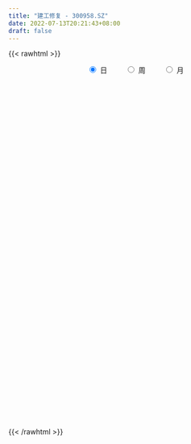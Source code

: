 ```yaml
---
title: "建工修复 - 300958.SZ"
date: 2022-07-13T20:21:43+08:00
draft: false
---
```

{{< rawhtml >}}
    <div style="text-align: center">
        <label style="padding: 1rem;"><input style="margin-right: .5rem" type="radio" name="period" value="D" checked onclick="period_change(this)">日</label>
        <label style="padding: 1rem;"><input style="margin-right: .5rem" type="radio" name="period" value="W" onclick="period_change(this)">周</label>
        <label style="padding: 1rem;"><input style="margin-right: .5rem" type="radio" name="period" value="M" onclick="period_change(this)">月</label>
    </div>
    <div id="chart" style="height: 700px;"></div> 
    <script type="text/javascript">
        const D_v = [242961.07,197621.19,150655.56,181477.06,161260.49,102041.27,167986.81,141814.14,87627.16,70461.2,63992.89,51922.68,75921.53,43787.64,42498.39,49848.38,48749.65,47589.55,42976.34,34668.26,37071.88,49449.54,47804.03,41489.64,34352.78,37726.26,32839.34,37075.46,30232.4,24808.63,49019.74,32612.43,34452.07,98642.0,67375.2,46998.26,34119.11,37202.76,34043.84,33883.96,36456.7,23278.33,25376.03,47828.96,35121.39,24332.11,23137.07,16337.81,22325.11,17218.01,17177.02,30213.39,23796.1,14892.6,13446.56,14150.43,41234.05,27768.08,18509.21,17742.14,9593.14,17025.79,12245.88,10476.96,15665.38,10418.28,13769.62,11804.03,15032.01,130667.62,108492.79,108254.78,93852.77,61059.11,44017.21,36677.88,43141.77,30356.59,81130.0,51098.13,80283.77,67040.98,45216.96,38270.08,40749.47,32647.98,44532.08,25038.04,24318.39,22099.41,25843.5,73536.68,66845.12,37816.71,24220.55,39274.62,40697.37,49828.37,58715.35,59754.48,23999.65,38708.47,27230.47,23442.21,23483.03,21525.65,79777.75,53911.96,31617.09,27884.2,22701.67,20552.0,30744.98,38219.17,27662.96,29560.55,27684.84,15162.55,15548.92,16302.66,13891.45,34578.74,25610.24,22834.84,9134.44,22511.78,11745.01,14076.71,18753.03,11322.18,11038.91,10445.87,9879.16,10413.29,6809.39,15379.84,12834.71,9193.13,13211.43,9037.08,29733.0,15633.72,9356.08,10872.46,12823.83,6392.82,9496.43,11175.42,20556.26,15789.97,14993.21,50776.07,33595.74,30132.54,21722.18,12127.55,22583.89,18161.67,16316.16,16627.18,31467.33,54476.94,29494.22,25411.07,20238.35,52143.38,35499.9,18215.45,27029.12,18741.08,11806.53,10732.12,13034.21,11861.63,27669.98,21900.35,27209.56,19228.8,14816.19,20422.71,27921.71,25691.4,18863.41,8673.28,9323.65,8305.45,13526.18,11416.35,12205.35,15040.63,18933.23,14715.95,12163.5,11744.35,12047.56,8435.11,8827.06,7445.47,18361.47,15083.24,18430.05,14898.69,5158.15,12493.64,5466.05,9199.11,7974.54,11997.05,26422.37,53107.05,48025.05,39548.17,29160.52,17985.0,39174.15,91002.9,187883.23,129041.63,100584.41,121172.41,110120.11,74443.65,54340.4,41079.0,55566.27,50708.5,82431.99,90295.33,116689.59,72325.42,87815.91,56031.01,68345.32,54915.84,49707.07,48586.63,32372.0,49582.92,32892.53,28295.06,22068.53,21833.03,23523.69,25199.46,21709.14,27498.19,25647.84,20300.0,18798.53,18816.93,18278.35,17365.93,15498.0,13821.0,19125.13,12789.19,12255.24,39207.41,38851.48,23247.97,30818.59,22021.92,20531.44,20942.0,19646.18,17992.38,16353.38,51050.7,85551.15,77205.84,50809.62,34574.83,26721.12,35626.58,28013.53,54424.62,74025.48,52773.29,45363.28,74556.63,59870.02,46404.48,33286.78,27393.0,24657.02,19201.41,24238.96,27627.64,28982.81,21238.01,13871.08,11065.69,12885.39,15049.93,14415.91,15509.46,13069.0,12942.87,13204.94,14099.7,14461.57,11906.47,18156.03,17242.07,13653.21,32814.75,16146.08,15654.86,10926.71,10577.47,13481.47,9844.84,12969.13,35937.81]
const D_histogram = [0.0,-0.4996923077,-1.2201544598,-1.604481964,-1.9757700546,-2.1132547609,-1.7041609288,-1.6305563256,-1.6129332324,-1.4738453257,-1.2880847191,-1.1181632389,-1.1515142158,-1.0577343415,-0.9020928574,-0.677404578,-0.5326309588,-0.4334725961,-0.3556278866,-0.2369764649,-0.2024507649,-0.0133181448,0.1581738392,0.1777942234,0.2967108972,0.4218148876,0.4590380927,0.5243356276,0.5598537022,0.573568652,0.6596599623,0.6772469742,0.7413287317,0.94820444,1.0420362526,0.9919883175,0.9497630231,0.8627118482,0.8229138882,0.7950750696,0.6729091436,0.5979613433,0.5596421985,0.5998975914,0.5716908219,0.5033016482,0.4242902255,0.3341377293,0.2460720126,0.1869824868,0.1704240816,0.0386895565,-0.1258705605,-0.2089179357,-0.2022216948,-0.1685221432,-0.0056844881,0.0610925331,0.1323057063,0.1301507497,0.1379859415,0.0805199263,0.0570672821,0.0400785023,-0.0186465141,-0.0251051901,0.0213749334,0.0647274264,0.0692379065,0.4440400505,0.5892939738,0.7642324671,0.9098500236,0.8569893774,0.7309601835,0.65207939,0.4624475743,0.3469412356,0.3865442091,0.2823697428,0.3647590304,0.3106818101,0.159156851,0.1085727216,-0.0422653327,-0.0852020509,-0.2450490506,-0.3205400329,-0.425262383,-0.4442063847,-0.3614319495,-0.0665317249,0.1201027872,0.1388381141,0.1359164004,0.19393052,0.1513613891,0.1733559843,0.157688569,-0.0859774579,-0.2183484924,-0.1841804839,-0.1963337217,-0.223033933,-0.2945963183,-0.2788118471,-0.1127455421,-0.1168428273,-0.1199005841,-0.1301695106,-0.0854110111,-0.0363938047,0.0204641823,0.0983546862,0.0957759156,0.1084096473,0.0199025303,-0.0469931274,-0.0680113047,-0.1094335012,-0.0948533304,-0.0138112554,-0.0893347254,-0.235215233,-0.31043527,-0.4509496077,-0.5052944943,-0.4620625695,-0.3773916673,-0.353927193,-0.2875624871,-0.2092576377,-0.1794273513,-0.1728384871,-0.1488595294,-0.1697817247,-0.2090670534,-0.1973375264,-0.1231655068,-0.0849390265,0.024035503,0.0235291525,0.0520162491,0.1053602766,0.1023245506,0.1136547844,0.1222873289,0.1489194167,0.1959467567,0.2356148234,0.2706064672,0.3423355912,0.3853255736,0.4480138827,0.4370547728,0.4139747843,0.3982420854,0.3602281663,0.3170786494,0.2856512311,0.2951144261,0.3111694175,0.2991726935,0.2663498274,0.185849211,0.2407201812,0.1708833083,0.0829511827,-0.0508309868,-0.1162392331,-0.1510527038,-0.1562244063,-0.1670789354,-0.1645911151,-0.1018035402,-0.064269249,0.0009261878,0.0232416103,-0.0067928252,0.0372499446,0.096611228,0.0505609342,-0.0535169104,-0.1143589012,-0.1420987051,-0.1498653681,-0.146917245,-0.1383493463,-0.1059712459,-0.1124556403,-0.0795225746,-0.0897989366,-0.0791896857,-0.0590562856,-0.0083470927,-0.004930484,-0.0319619941,-0.0153229538,0.0150870869,0.0486709329,-0.0012285326,-0.1014732846,-0.1741803754,-0.2873221096,-0.3330677068,-0.4246727817,-0.4148072399,-0.3192156141,-0.1224837458,0.1046326636,0.2952532068,0.3744757127,0.3667442503,0.335351792,0.3768024127,0.7423138426,1.0048227558,1.1407716237,1.0804547184,1.1186306824,0.8010889513,0.4726070598,0.2657295727,0.0834074446,0.0145502174,-0.0887411665,-0.0867446873,0.022818716,0.1001955146,0.01973487,0.0691558507,-0.006980756,-0.3550038899,-0.7293045372,-0.8932988524,-0.8810210093,-0.8392195784,-0.6923998607,-0.6211685756,-0.5996329485,-0.6007115492,-0.6107095646,-0.6428891759,-0.623916465,-0.5781986082,-0.511690773,-0.4491504487,-0.3747590532,-0.3591646912,-0.3472368587,-0.3578626421,-0.3155197386,-0.3155061302,-0.2845075941,-0.2886716873,-0.2450757287,-0.1739096665,-0.0332760972,-0.0638054489,-0.09903867,-0.1925833699,-0.2771287427,-0.2622633183,-0.2758917336,-0.1847827373,-0.0655664727,0.0083690882,0.2108491948,0.4745073264,0.5765365406,0.6133551321,0.6034202101,0.5869391157,0.5543940408,0.5090319816,0.5270536823,0.5207539725,0.5340913032,0.454435668,0.4913032882,0.4290361772,0.3362757472,0.2629604487,0.1808262386,0.1085451566,0.0593832311,0.0603389332,0.0274257522,-0.0403691735,-0.1238286629,-0.155013185,-0.1642082525,-0.1676989443,-0.1549236802,-0.1278025916,-0.1209000346,-0.0910184575,-0.0666001905,-0.0805578329,-0.0704283902,-0.0379139913,-0.0063888897,0.0330889294,0.0262668477,0.0194405912,0.0467486145,0.0683861963,0.0583760926,0.0282833515,0.0056233724,0.0111333437,-0.0017524145,-0.0408050121,0.0430897041]
const D_fast = [0.0,-0.6246153846,-1.6501161517,-2.4355641469,-3.3007947512,-3.9665931477,-3.9835395478,-4.317574026,-4.7031842408,-4.9325576656,-5.0688182388,-5.1784375682,-5.4996670991,-5.6703208102,-5.7402025404,-5.6848654055,-5.673249526,-5.6824593124,-5.6935215745,-5.6341142691,-5.6502012603,-5.4643981764,-5.2533627326,-5.1892937925,-4.9961993945,-4.7656416821,-4.6136589539,-4.417277512,-4.2417960119,-4.0846888991,-3.8336825982,-3.6467838428,-3.3973699023,-2.953443084,-2.5991022083,-2.4011530639,-2.2059376026,-2.0773108154,-1.9113803034,-1.7404503546,-1.6943889946,-1.6198464591,-1.5182550543,-1.3280252636,-1.2133093277,-1.1558730892,-1.1288119555,-1.1354300194,-1.161977733,-1.1743216371,-1.1482740219,-1.2703361578,-1.466363915,-1.6016407741,-1.645499957,-1.6539309411,-1.492514408,-1.4104642535,-1.3061746538,-1.2757919229,-1.2334602457,-1.2707962794,-1.2799821031,-1.2869512572,-1.3503379022,-1.3630728758,-1.3112490189,-1.2517146693,-1.2298947126,-0.744082556,-0.4515051393,-0.0855085291,0.2875715333,0.4489582314,0.5056690834,0.5898081374,0.5157882152,0.4870171854,0.6232562112,0.5896741806,0.7632532258,0.7868464581,0.6751107117,0.6516697628,0.4902653752,0.4260281443,0.2049188819,0.0492928914,-0.1617450544,-0.2917406523,-0.2993242045,-0.0210569111,0.1956032977,0.2490481532,0.2801055396,0.3866022891,0.3818735056,0.4472070968,0.4709618238,0.2058014325,0.0188432748,0.0069661623,-0.054270506,-0.1367292004,-0.2819406653,-0.3358591558,-0.1979792364,-0.2312872285,-0.2643201313,-0.3071314355,-0.2837256887,-0.2438069335,-0.1818329009,-0.0793537255,-0.0579885171,-0.0182523736,-0.1017838581,-0.1804277976,-0.218448801,-0.2872293729,-0.2963625347,-0.2187732736,-0.3166304248,-0.5213147408,-0.6741435953,-0.9273953349,-1.108063845,-1.1803475627,-1.1900245772,-1.2550419011,-1.260567817,-1.2345773771,-1.2496039285,-1.286224686,-1.2994606108,-1.3628282372,-1.4543803292,-1.4919851839,-1.4486045409,-1.4316128173,-1.316629412,-1.3112534743,-1.2697623155,-1.1900782188,-1.1675328072,-1.1277888773,-1.0885845005,-1.0247225586,-0.9287085294,-0.8301367568,-0.7274934962,-0.5701804744,-0.4308590987,-0.2561673188,-0.1578627355,-0.077449028,0.0063787945,0.058421917,0.0945420624,0.1345274519,0.2177692534,0.3116165992,0.3744130485,0.4081776393,0.3741393256,0.4891903412,0.4620742953,0.3948799654,0.2483900492,0.1539219946,0.081345348,0.0371175439,-0.015506719,-0.0541666775,-0.0168299877,0.0046369913,0.070063975,0.0981898001,0.0664571583,0.1198124143,0.2033265047,0.1699164444,0.0524593722,-0.0369723439,-0.1002368241,-0.1454698291,-0.1792510173,-0.2052704552,-0.1993851662,-0.2339834708,-0.2209310487,-0.2536571448,-0.2628453153,-0.2574759867,-0.2088535669,-0.2066695792,-0.2416915879,-0.228883286,-0.1947014735,-0.1489498943,-0.199156493,-0.3247695661,-0.4410217508,-0.6259940124,-0.7550065362,-0.9527798066,-1.0466160748,-1.0308283525,-0.8647174207,-0.6114428454,-0.3470090004,-0.1741675663,-0.0902129662,-0.0377674765,0.0978837474,0.6489736379,1.1626882401,1.5838300139,1.7936267882,2.1114604228,1.9941909295,1.783860803,1.643415709,1.4819454421,1.4167257693,1.2912490938,1.271559401,1.3868274834,1.4892531606,1.4137262335,1.4804361769,1.4025543812,0.9657802748,0.4091534932,0.021834465,-0.1861429443,-0.3541464079,-0.3804266555,-0.4644875143,-0.5928601243,-0.7441166123,-0.9067920189,-1.0996939242,-1.2367003294,-1.3355321247,-1.3969469828,-1.4466942707,-1.4659926385,-1.5401894492,-1.6150708315,-1.7151622753,-1.7516993065,-1.8305622306,-1.870690593,-1.9470226081,-1.9646955816,-1.937006936,-1.8046923911,-1.851173105,-1.9111659935,-2.052856536,-2.2066840944,-2.2573844996,-2.3399858483,-2.2950725364,-2.1922478899,-2.116220057,-1.8610276516,-1.4787426884,-1.2325793391,-1.0424219646,-0.901501834,-0.7712481496,-0.6651947142,-0.583298778,-0.4335136568,-0.3096248734,-0.1627647169,-0.1288114351,0.0308820071,0.0758739404,0.0671824472,0.0596072609,0.0226796104,-0.0224651824,-0.0567813001,-0.0407408647,-0.0667976077,-0.1446848268,-0.2591014819,-0.3290393003,-0.3792864308,-0.4247018587,-0.4506575146,-0.455487074,-0.4788095256,-0.4716825629,-0.4639143435,-0.4980114441,-0.5054890991,-0.4824531979,-0.4525253188,-0.4047752673,-0.4050306371,-0.4069967457,-0.3680015688,-0.3292674379,-0.3246835185,-0.3477054218,-0.3689595578,-0.3606662505,-0.3739901124,-0.423243963,-0.3285768207]
const D_slow = [0.0,-0.1249230769,-0.4299616919,-0.8310821829,-1.3250246965,-1.8533383868,-2.279378619,-2.6870177004,-3.0902510085,-3.4587123399,-3.7807335197,-4.0602743294,-4.3481528833,-4.6125864687,-4.8381096831,-5.0074608276,-5.1406185672,-5.2489867163,-5.3378936879,-5.3971378041,-5.4477504954,-5.4510800316,-5.4115365718,-5.3670880159,-5.2929102916,-5.1874565697,-5.0726970466,-4.9416131396,-4.8016497141,-4.6582575511,-4.4933425605,-4.324030817,-4.138698634,-3.901647524,-3.6411384609,-3.3931413815,-3.1557006257,-2.9400226636,-2.7342941916,-2.5355254242,-2.3672981383,-2.2178078024,-2.0778972528,-1.927922855,-1.7850001495,-1.6591747375,-1.5531021811,-1.4695677487,-1.4080497456,-1.3613041239,-1.3186981035,-1.3090257144,-1.3404933545,-1.3927228384,-1.4432782621,-1.4854087979,-1.4868299199,-1.4715567867,-1.4384803601,-1.4059426727,-1.3714461873,-1.3513162057,-1.3370493852,-1.3270297596,-1.3316913881,-1.3379676856,-1.3326239523,-1.3164420957,-1.2991326191,-1.1881226065,-1.040799113,-0.8497409962,-0.6222784903,-0.408031146,-0.2252911001,-0.0622712526,0.053340641,0.1400759499,0.2367120021,0.3073044378,0.3984941954,0.476164648,0.5159538607,0.5430970411,0.5325307079,0.5112301952,0.4499679325,0.3698329243,0.2635173286,0.1524657324,0.062107745,0.0454748138,0.0755005106,0.1102100391,0.1441891392,0.1926717692,0.2305121165,0.2738511125,0.3132732548,0.2917788903,0.2371917672,0.1911466462,0.1420632158,0.0863047325,0.012655653,-0.0570473088,-0.0852336943,-0.1144444011,-0.1444195472,-0.1769619248,-0.1983146776,-0.2074131288,-0.2022970832,-0.1777084117,-0.1537644327,-0.1266620209,-0.1216863883,-0.1334346702,-0.1504374964,-0.1777958717,-0.2015092043,-0.2049620181,-0.2272956995,-0.2860995077,-0.3637083252,-0.4764457272,-0.6027693507,-0.7182849931,-0.8126329099,-0.9011147082,-0.97300533,-1.0253197394,-1.0701765772,-1.113386199,-1.1506010813,-1.1930465125,-1.2453132758,-1.2946476575,-1.3254390341,-1.3466737908,-1.340664915,-1.3347826269,-1.3217785646,-1.2954384954,-1.2698573578,-1.2414436617,-1.2108718295,-1.1736419753,-1.1246552861,-1.0657515802,-0.9980999634,-0.9125160656,-0.8161846722,-0.7041812016,-0.5949175083,-0.4914238123,-0.3918632909,-0.3018062493,-0.222536587,-0.1511237792,-0.0773451727,0.0004471817,0.075240355,0.1418278119,0.1882901146,0.2484701599,0.291190987,0.3119287827,0.299221036,0.2701612277,0.2323980518,0.1933419502,0.1515722163,0.1104244376,0.0849735525,0.0689062403,0.0691377872,0.0749481898,0.0732499835,0.0825624696,0.1067152767,0.1193555102,0.1059762826,0.0773865573,0.041861881,0.004395539,-0.0323337723,-0.0669211088,-0.0934139203,-0.1215278304,-0.1414084741,-0.1638582082,-0.1836556296,-0.198419701,-0.2005064742,-0.2017390952,-0.2097295937,-0.2135603322,-0.2097885605,-0.1976208272,-0.1979279604,-0.2232962815,-0.2668413754,-0.3386719028,-0.4219388295,-0.5281070249,-0.6318088349,-0.7116127384,-0.7422336749,-0.716075509,-0.6422622073,-0.5486432791,-0.4569572165,-0.3731192685,-0.2789186653,-0.0933402047,0.1578654843,0.4430583902,0.7131720698,0.9928297404,1.1931019782,1.3112537432,1.3776861363,1.3985379975,1.4021755518,1.3799902602,1.3583040884,1.3640087674,1.389057646,1.3939913635,1.4112803262,1.4095351372,1.3207841647,1.1384580304,0.9151333173,0.694878065,0.4850731704,0.3119732052,0.1566810613,0.0067728242,-0.1434050631,-0.2960824543,-0.4568047482,-0.6127838645,-0.7573335165,-0.8852562098,-0.997543822,-1.0912335853,-1.1810247581,-1.2678339727,-1.3572996333,-1.4361795679,-1.5150561005,-1.586182999,-1.6583509208,-1.719619853,-1.7630972696,-1.7714162939,-1.7873676561,-1.8121273236,-1.8602731661,-1.9295553517,-1.9951211813,-2.0640941147,-2.110289799,-2.1266814172,-2.1245891452,-2.0718768465,-1.9532500148,-1.8091158797,-1.6557770967,-1.5049220441,-1.3581872652,-1.219588755,-1.0923307596,-0.9605673391,-0.8303788459,-0.6968560201,-0.5832471031,-0.4604212811,-0.3531622368,-0.2690933,-0.2033531878,-0.1581466282,-0.131010339,-0.1161645312,-0.1010797979,-0.0942233599,-0.1043156533,-0.135272819,-0.1740261153,-0.2150781784,-0.2570029144,-0.2957338345,-0.3276844824,-0.357909491,-0.3806641054,-0.397314153,-0.4174536112,-0.4350607088,-0.4445392066,-0.4461364291,-0.4378641967,-0.4312974848,-0.426437337,-0.4147501833,-0.3976536343,-0.3830596111,-0.3759887732,-0.3745829301,-0.3717995942,-0.3722376979,-0.3824389509,-0.3716665248]
const D_data = [['2021-03-29', 58.0, 60.0, 53.9, 62.6],['2021-03-30', 54.25, 52.17, 48.83, 58.0],['2021-03-31', 50.97, 45.36, 45.3, 51.83],['2021-04-01', 42.5, 45.35, 38.71, 48.0],['2021-04-02', 43.11, 41.87, 41.51, 46.99],['2021-04-06', 40.1, 41.55, 40.0, 42.39],['2021-04-07', 42.5, 47.31, 42.0, 48.7],['2021-04-08', 46.13, 42.72, 42.42, 46.83],['2021-04-09', 40.68, 40.55, 39.81, 41.8],['2021-04-12', 41.6, 40.79, 40.75, 42.88],['2021-04-13', 39.0, 40.63, 38.7, 42.0],['2021-04-14', 40.07, 39.87, 38.85, 40.32],['2021-04-15', 39.87, 36.18, 36.0, 39.87],['2021-04-16', 36.29, 36.41, 36.1, 37.19],['2021-04-19', 36.08, 36.4, 35.4, 36.7],['2021-04-20', 36.36, 36.96, 36.1, 37.87],['2021-04-21', 37.6, 35.75, 35.66, 37.88],['2021-04-22', 35.44, 34.71, 34.4, 35.89],['2021-04-23', 34.85, 33.85, 33.76, 35.68],['2021-04-26', 33.3, 33.89, 32.51, 33.9],['2021-04-27', 33.7, 32.3, 32.2, 34.28],['2021-04-28', 32.19, 33.98, 31.65, 34.65],['2021-04-29', 33.59, 34.02, 33.56, 35.3],['2021-04-30', 33.62, 32.0, 31.8, 34.2],['2021-05-06', 31.88, 33.05, 31.78, 33.24],['2021-05-07', 33.02, 33.33, 32.49, 34.75],['2021-05-10', 32.8, 32.29, 31.85, 32.99],['2021-05-11', 32.1, 32.6, 31.86, 33.95],['2021-05-12', 32.5, 32.24, 31.72, 32.5],['2021-05-13', 31.92, 31.88, 31.75, 32.56],['2021-05-14', 32.0, 32.9, 32.0, 33.98],['2021-05-17', 33.18, 32.23, 31.8, 33.18],['2021-05-18', 32.26, 33.0, 32.26, 33.29],['2021-05-19', 33.0, 35.63, 33.0, 38.0],['2021-05-20', 34.61, 35.29, 33.99, 35.54],['2021-05-21', 35.0, 33.92, 33.7, 35.29],['2021-05-24', 33.44, 34.08, 33.44, 34.82],['2021-05-25', 34.14, 33.46, 32.92, 34.54],['2021-05-26', 33.58, 33.98, 33.04, 34.22],['2021-05-27', 34.0, 34.22, 33.53, 34.65],['2021-05-28', 33.76, 32.87, 32.87, 34.2],['2021-05-31', 32.75, 33.11, 32.2, 33.29],['2021-06-01', 33.2, 33.42, 33.01, 33.8],['2021-06-02', 33.3, 34.59, 32.87, 35.2],['2021-06-03', 34.56, 33.97, 33.96, 35.17],['2021-06-04', 33.5, 33.39, 33.11, 33.9],['2021-06-07', 33.57, 33.0, 32.61, 33.67],['2021-06-08', 32.97, 32.49, 32.35, 32.97],['2021-06-09', 32.51, 32.06, 31.95, 33.08],['2021-06-10', 32.07, 32.0, 31.8, 32.22],['2021-06-11', 32.0, 32.28, 32.0, 32.58],['2021-06-15', 32.3, 30.33, 30.26, 32.54],['2021-06-16', 30.26, 28.89, 28.86, 30.31],['2021-06-17', 29.11, 28.91, 28.58, 29.44],['2021-06-18', 28.92, 29.46, 28.5, 29.47],['2021-06-21', 29.47, 29.55, 29.21, 29.85],['2021-06-22', 29.5, 31.42, 29.5, 32.19],['2021-06-23', 31.5, 30.65, 30.55, 32.3],['2021-06-24', 30.32, 30.95, 30.11, 31.15],['2021-06-25', 30.78, 30.12, 30.03, 30.92],['2021-06-28', 30.07, 30.17, 30.07, 30.49],['2021-06-29', 30.17, 29.11, 29.1, 30.48],['2021-06-30', 29.12, 29.18, 28.92, 29.6],['2021-07-01', 29.15, 29.0, 28.92, 29.44],['2021-07-02', 29.2, 28.09, 28.02, 29.29],['2021-07-05', 28.09, 28.36, 27.84, 28.67],['2021-07-06', 28.36, 28.94, 28.31, 29.28],['2021-07-07', 28.8, 28.99, 28.76, 29.36],['2021-07-08', 29.19, 28.5, 28.48, 29.68],['2021-07-09', 29.5, 34.2, 29.19, 34.2],['2021-07-12', 32.0, 32.99, 31.51, 33.84],['2021-07-13', 32.32, 34.64, 31.75, 36.15],['2021-07-14', 34.64, 35.71, 34.02, 36.5],['2021-07-15', 35.76, 34.11, 32.79, 36.2],['2021-07-16', 33.95, 33.3, 32.9, 34.95],['2021-07-19', 32.89, 33.87, 32.61, 33.88],['2021-07-20', 33.35, 32.2, 31.6, 33.35],['2021-07-21', 32.34, 32.64, 32.09, 32.93],['2021-07-22', 32.3, 34.7, 32.3, 37.9],['2021-07-23', 34.3, 33.03, 32.8, 34.57],['2021-07-26', 32.5, 35.62, 32.44, 36.14],['2021-07-27', 34.95, 34.32, 34.1, 36.5],['2021-07-28', 34.18, 32.8, 29.5, 34.28],['2021-07-29', 32.6, 33.7, 32.6, 34.34],['2021-07-30', 33.7, 32.0, 31.99, 34.26],['2021-08-02', 32.0, 32.85, 31.41, 33.25],['2021-08-03', 32.64, 30.77, 30.6, 33.36],['2021-08-04', 30.41, 31.02, 30.02, 31.1],['2021-08-05', 30.7, 29.91, 29.86, 31.08],['2021-08-06', 29.64, 30.33, 29.2, 30.5],['2021-08-09', 30.2, 31.47, 29.85, 31.64],['2021-08-10', 31.35, 34.99, 30.94, 35.94],['2021-08-11', 34.69, 34.97, 33.69, 36.0],['2021-08-12', 35.27, 33.54, 33.29, 35.27],['2021-08-13', 33.35, 33.44, 33.25, 34.43],['2021-08-16', 33.42, 34.51, 33.05, 35.27],['2021-08-17', 34.18, 33.46, 33.21, 35.35],['2021-08-18', 33.14, 34.38, 33.14, 35.27],['2021-08-19', 34.42, 34.1, 33.4, 35.62],['2021-08-20', 33.51, 30.61, 30.01, 33.66],['2021-08-23', 30.32, 30.9, 30.31, 31.1],['2021-08-24', 30.9, 32.59, 30.8, 32.95],['2021-08-25', 33.0, 31.94, 31.5, 33.09],['2021-08-26', 32.01, 31.5, 31.05, 32.6],['2021-08-27', 31.08, 30.47, 30.3, 31.46],['2021-08-30', 30.48, 31.18, 30.48, 31.98],['2021-08-31', 33.3, 33.39, 33.27, 36.55],['2021-09-01', 32.78, 31.59, 31.18, 33.3],['2021-09-02', 30.76, 31.47, 30.76, 32.19],['2021-09-03', 31.3, 31.22, 30.82, 32.48],['2021-09-06', 31.03, 31.89, 31.0, 32.0],['2021-09-07', 31.9, 32.12, 31.58, 32.38],['2021-09-08', 32.66, 32.47, 32.18, 33.42],['2021-09-09', 32.15, 33.12, 31.4, 33.3],['2021-09-10', 32.88, 32.37, 32.16, 33.39],['2021-09-13', 33.04, 32.65, 32.53, 34.5],['2021-09-14', 32.1, 31.21, 31.2, 32.72],['2021-09-15', 31.2, 31.03, 30.76, 31.51],['2021-09-16', 31.7, 31.3, 30.82, 31.89],['2021-09-17', 30.9, 30.78, 30.31, 31.23],['2021-09-22', 30.6, 31.3, 30.2, 31.55],['2021-09-23', 31.0, 32.32, 31.0, 32.83],['2021-09-24', 32.0, 30.3, 30.3, 32.0],['2021-09-27', 30.28, 28.65, 28.44, 30.56],['2021-09-28', 28.51, 28.67, 28.51, 29.16],['2021-09-29', 27.1, 26.9, 26.9, 27.98],['2021-09-30', 26.99, 26.99, 26.54, 27.29],['2021-10-08', 27.34, 27.7, 27.33, 28.25],['2021-10-11', 27.47, 28.12, 26.8, 28.55],['2021-10-12', 27.86, 27.23, 27.03, 28.08],['2021-10-13', 27.05, 27.62, 27.05, 27.75],['2021-10-14', 27.45, 27.82, 27.45, 27.93],['2021-10-15', 27.72, 27.2, 27.1, 27.75],['2021-10-18', 27.25, 26.71, 26.66, 27.3],['2021-10-19', 26.55, 26.72, 26.51, 26.87],['2021-10-20', 26.72, 25.87, 25.8, 26.93],['2021-10-21', 25.76, 25.15, 25.12, 26.05],['2021-10-22', 25.1, 25.37, 25.08, 25.86],['2021-10-25', 25.69, 26.07, 25.49, 26.68],['2021-10-26', 25.9, 25.65, 25.53, 26.3],['2021-10-27', 25.85, 26.72, 24.88, 28.33],['2021-10-28', 26.15, 25.47, 25.3, 26.42],['2021-10-29', 25.6, 25.75, 25.6, 25.98],['2021-11-01', 25.8, 26.16, 25.46, 26.46],['2021-11-02', 26.1, 25.49, 25.21, 26.4],['2021-11-03', 25.1, 25.6, 25.1, 25.69],['2021-11-04', 25.72, 25.54, 25.35, 25.86],['2021-11-05', 25.54, 25.8, 25.32, 26.2],['2021-11-08', 26.49, 26.23, 26.19, 27.04],['2021-11-09', 26.56, 26.39, 26.21, 26.97],['2021-11-10', 26.31, 26.59, 25.8, 26.66],['2021-11-11', 28.5, 27.45, 27.43, 30.75],['2021-11-12', 26.81, 27.57, 26.81, 28.11],['2021-11-15', 27.38, 28.33, 27.24, 28.45],['2021-11-16', 28.14, 27.81, 27.55, 28.35],['2021-11-17', 27.77, 27.83, 27.52, 28.08],['2021-11-18', 27.83, 28.08, 27.18, 28.08],['2021-11-19', 27.88, 27.91, 27.61, 28.4],['2021-11-22', 27.51, 27.86, 27.5, 28.29],['2021-11-23', 28.08, 28.02, 27.44, 28.13],['2021-11-24', 27.84, 28.69, 27.79, 28.82],['2021-11-25', 29.68, 29.08, 29.04, 30.7],['2021-11-26', 29.37, 28.99, 28.82, 29.93],['2021-11-29', 28.0, 28.85, 27.91, 28.96],['2021-11-30', 28.93, 28.15, 27.95, 28.96],['2021-12-01', 28.25, 29.98, 28.0, 30.6],['2021-12-02', 29.65, 28.58, 28.49, 29.77],['2021-12-03', 28.66, 28.07, 27.92, 28.99],['2021-12-06', 28.24, 26.95, 26.7, 28.43],['2021-12-07', 26.97, 27.24, 26.52, 27.6],['2021-12-08', 27.1, 27.28, 26.91, 27.52],['2021-12-09', 27.35, 27.45, 27.15, 27.63],['2021-12-10', 27.4, 27.23, 26.9, 27.6],['2021-12-13', 27.39, 27.26, 26.98, 27.49],['2021-12-14', 29.0, 28.1, 27.3, 29.16],['2021-12-15', 28.57, 28.0, 27.9, 28.58],['2021-12-16', 28.0, 28.61, 28.0, 29.1],['2021-12-17', 28.18, 28.33, 28.13, 28.82],['2021-12-20', 28.18, 27.67, 27.4, 28.32],['2021-12-21', 27.6, 28.66, 27.4, 28.68],['2021-12-22', 28.77, 29.2, 28.09, 29.49],['2021-12-23', 28.9, 27.99, 27.93, 29.0],['2021-12-24', 27.76, 26.87, 26.87, 27.99],['2021-12-27', 26.85, 26.91, 26.6, 27.11],['2021-12-28', 26.86, 26.99, 26.73, 27.19],['2021-12-29', 27.06, 27.03, 26.7, 27.27],['2021-12-30', 27.5, 27.03, 27.0, 27.56],['2021-12-31', 26.92, 27.01, 26.69, 27.43],['2022-01-04', 27.1, 27.31, 26.85, 27.38],['2022-01-05', 27.4, 26.79, 26.66, 27.85],['2022-01-06', 26.79, 27.26, 26.66, 27.76],['2022-01-07', 27.24, 26.69, 26.67, 27.4],['2022-01-10', 26.69, 26.86, 25.91, 26.9],['2022-01-11', 26.79, 26.98, 26.56, 27.35],['2022-01-12', 26.97, 27.5, 26.97, 27.59],['2022-01-13', 27.5, 27.02, 26.98, 27.5],['2022-01-14', 26.98, 26.53, 26.51, 27.19],['2022-01-17', 26.81, 27.0, 26.6, 27.07],['2022-01-18', 27.45, 27.27, 26.66, 27.6],['2022-01-19', 27.03, 27.48, 26.91, 27.59],['2022-01-20', 27.58, 26.38, 26.38, 27.93],['2022-01-21', 26.3, 25.27, 25.21, 26.47],['2022-01-24', 25.27, 25.0, 24.89, 25.43],['2022-01-25', 25.0, 23.76, 23.67, 25.25],['2022-01-26', 23.9, 23.87, 23.63, 23.97],['2022-01-27', 23.83, 22.55, 22.51, 24.12],['2022-01-28', 22.79, 23.18, 22.69, 23.5],['2022-02-07', 23.8, 24.15, 23.33, 24.88],['2022-02-08', 24.29, 25.93, 24.02, 26.77],['2022-02-09', 26.0, 27.35, 25.6, 28.89],['2022-02-10', 28.25, 28.09, 27.03, 28.58],['2022-02-11', 27.32, 27.61, 27.32, 28.6],['2022-02-14', 27.12, 26.94, 26.29, 27.47],['2022-02-15', 27.27, 26.76, 26.4, 27.38],['2022-02-16', 26.76, 27.94, 26.7, 28.3],['2022-02-17', 31.5, 33.53, 30.18, 33.53],['2022-02-18', 34.0, 34.65, 33.8, 39.58],['2022-02-21', 33.34, 35.05, 32.56, 35.42],['2022-02-22', 33.21, 33.77, 32.8, 34.88],['2022-02-23', 33.3, 35.95, 33.11, 36.0],['2022-02-24', 36.0, 31.66, 28.89, 36.0],['2022-02-25', 31.69, 30.46, 30.06, 32.55],['2022-02-28', 30.18, 31.02, 29.54, 31.24],['2022-03-01', 30.69, 30.61, 30.09, 31.2],['2022-03-02', 30.53, 31.59, 30.25, 31.95],['2022-03-03', 31.15, 30.86, 30.41, 31.68],['2022-03-04', 30.81, 32.03, 30.05, 33.0],['2022-03-07', 31.5, 33.85, 30.8, 34.25],['2022-03-08', 33.07, 34.2, 32.3, 36.92],['2022-03-09', 33.0, 32.46, 29.2, 33.99],['2022-03-10', 32.91, 34.24, 32.05, 35.06],['2022-03-11', 33.32, 32.82, 32.51, 33.9],['2022-03-14', 31.23, 28.31, 28.3, 31.99],['2022-03-15', 27.68, 25.76, 25.76, 28.16],['2022-03-16', 26.14, 26.43, 25.34, 26.84],['2022-03-17', 26.96, 27.63, 26.21, 27.99],['2022-03-18', 27.6, 27.54, 27.22, 28.3],['2022-03-21', 27.53, 28.81, 27.3, 29.55],['2022-03-22', 28.82, 27.96, 27.8, 28.82],['2022-03-23', 28.23, 27.11, 26.9, 28.3],['2022-03-24', 27.11, 26.39, 26.2, 27.11],['2022-03-25', 26.2, 25.73, 25.69, 26.57],['2022-03-28', 25.48, 24.78, 24.7, 25.67],['2022-03-29', 24.93, 24.8, 24.43, 25.32],['2022-03-30', 24.86, 24.73, 24.45, 25.13],['2022-03-31', 24.6, 24.74, 24.51, 25.58],['2022-04-01', 25.05, 24.52, 24.13, 25.05],['2022-04-06', 24.4, 24.56, 24.28, 24.95],['2022-04-07', 24.52, 23.61, 23.61, 24.55],['2022-04-08', 23.52, 23.18, 23.0, 23.84],['2022-04-11', 22.84, 22.43, 22.27, 23.27],['2022-04-12', 22.59, 22.71, 21.9, 22.71],['2022-04-13', 22.59, 21.83, 21.83, 22.59],['2022-04-14', 21.88, 21.84, 21.83, 22.47],['2022-04-15', 21.81, 21.01, 20.96, 21.85],['2022-04-18', 21.15, 21.26, 20.32, 21.36],['2022-04-19', 21.53, 21.5, 20.95, 21.7],['2022-04-20', 21.5, 22.61, 21.08, 22.97],['2022-04-21', 22.2, 20.47, 20.43, 22.38],['2022-04-22', 20.45, 19.91, 19.6, 20.45],['2022-04-25', 19.7, 18.45, 18.0, 19.7],['2022-04-26', 18.62, 17.62, 17.01, 18.94],['2022-04-27', 17.44, 18.18, 16.89, 18.24],['2022-04-28', 18.18, 17.32, 17.1, 18.18],['2022-04-29', 17.52, 18.36, 17.52, 18.65],['2022-05-05', 18.72, 18.88, 18.18, 19.19],['2022-05-06', 18.3, 18.51, 18.1, 18.74],['2022-05-09', 18.89, 20.66, 18.88, 21.58],['2022-05-10', 21.01, 22.68, 20.7, 22.68],['2022-05-11', 21.93, 21.8, 21.66, 23.03],['2022-05-12', 21.35, 21.59, 21.35, 22.34],['2022-05-13', 21.62, 21.34, 21.0, 21.73],['2022-05-16', 21.35, 21.46, 21.1, 21.68],['2022-05-17', 21.7, 21.4, 21.11, 21.95],['2022-05-18', 21.3, 21.29, 21.1, 21.76],['2022-05-19', 21.1, 22.28, 20.7, 22.7],['2022-05-20', 22.71, 22.3, 21.89, 23.7],['2022-05-23', 22.01, 22.88, 22.01, 23.14],['2022-05-24', 22.79, 21.84, 21.84, 23.06],['2022-05-25', 22.63, 23.49, 21.99, 23.6],['2022-05-26', 23.05, 22.49, 22.23, 23.28],['2022-05-27', 22.36, 21.95, 21.43, 22.47],['2022-05-30', 21.75, 21.95, 21.33, 22.44],['2022-05-31', 21.96, 21.57, 21.04, 21.96],['2022-06-01', 21.57, 21.37, 21.07, 21.8],['2022-06-02', 21.36, 21.38, 21.0, 21.46],['2022-06-06', 21.33, 21.91, 21.33, 22.07],['2022-06-07', 21.88, 21.42, 21.1, 22.03],['2022-06-08', 21.4, 20.69, 20.22, 21.67],['2022-06-09', 20.46, 20.0, 19.8, 20.61],['2022-06-10', 19.85, 20.21, 19.85, 20.23],['2022-06-13', 20.0, 20.22, 20.0, 20.37],['2022-06-14', 20.18, 20.09, 19.5, 20.18],['2022-06-15', 20.07, 20.15, 20.07, 20.46],['2022-06-16', 20.24, 20.28, 20.12, 20.45],['2022-06-17', 20.27, 19.97, 19.63, 20.38],['2022-06-20', 20.08, 20.22, 19.95, 20.28],['2022-06-21', 20.3, 20.18, 19.9, 20.41],['2022-06-22', 20.2, 19.61, 19.61, 20.23],['2022-06-23', 19.62, 19.78, 19.34, 19.8],['2022-06-24', 19.85, 20.07, 19.76, 20.3],['2022-06-27', 20.11, 20.15, 20.02, 20.32],['2022-06-28', 20.29, 20.39, 19.96, 20.49],['2022-06-29', 20.37, 19.86, 19.86, 20.53],['2022-06-30', 19.86, 19.78, 19.76, 20.15],['2022-07-01', 19.95, 20.23, 19.95, 20.8],['2022-07-04', 20.22, 20.28, 19.89, 20.34],['2022-07-05', 20.16, 19.91, 19.65, 20.38],['2022-07-06', 19.88, 19.53, 19.45, 19.99],['2022-07-07', 19.55, 19.44, 19.41, 19.71],['2022-07-08', 19.43, 19.7, 19.43, 20.18],['2022-07-11', 19.7, 19.4, 19.3, 19.83],['2022-07-12', 19.42, 18.86, 18.8, 19.42],['2022-07-13', 18.9, 20.47, 18.89, 20.49]]
const W_v = [933975.3700000001,499469.38,306085.94,231662.31,210483.35,72079.04,173975.57,280079.96,175706.37,155936.82,96195.02,82348.65,119403.91,65007.15,181691.56,415676.66,242404.37,271561.26,148635.9,228262.56,248270.19,136863.83,214716.65,139880.78,104259.52,74080.43,66226.07,14076.71,61439.15,54630.36,76971.31,50760.96,135711.25,104727.83,148381.83,151508.15,81343.06,107870.32,107715.42,51244.91,60895.16,53217.58,74218.92,40291.49,179099.69,365205.8,535362.21,284126.16,423157.26,253926.86,154672.07,123578.32,57915.46,84088.41,126351.29,113960.13,34345.76,299192.14,218811.33,278967.7,104538.21,115958.5,68926.38,67778.08,93772.53,66786.59,58751.78]
const W_histogram = [0.0,-0.0842393162,-0.3966360533,-0.7339251657,-1.022151779,-1.0592477914,-1.0469002224,-0.9092879445,-0.8304061498,-0.6903842024,-0.6218302405,-0.7093756674,-0.6664696105,-0.7141987938,-0.2951307601,-0.0521406736,0.1080731923,0.159258106,0.0982163006,0.2748574525,0.2115104774,0.1722517872,0.206554297,0.310221634,0.2763636311,0.2282900201,-0.0072978682,-0.0915025246,-0.1534197772,-0.2826497304,-0.3056142795,-0.2811331648,-0.1177902266,0.0330351141,0.2152579313,0.2794817131,0.2708476867,0.3401893586,0.2906211027,0.2705667356,0.2400895835,0.2143409079,0.1222177814,-0.0599255386,0.1272842325,0.702457516,0.7723738716,0.8877691896,0.9738194436,0.6473731327,0.2994666204,-0.0060448429,-0.2772510138,-0.5650749664,-0.7786535948,-0.9614437876,-1.004672868,-0.7848404153,-0.5292002919,-0.3469126768,-0.2334060128,-0.2067187421,-0.1760255948,-0.1223314235,-0.0529275152,-0.0212288713,0.068186496]
const W_fast = [0.0,-0.1052991453,-0.5168548957,-1.0376252996,-1.5813898576,-1.8832978178,-2.1326753044,-2.2223850126,-2.3511047554,-2.3836788586,-2.4705824568,-2.7354718006,-2.8591831463,-3.085462028,-2.7401766843,-2.5102217662,-2.3229896022,-2.2319901621,-2.2684778923,-2.0231223773,-2.0335917331,-2.0297874764,-1.9438463924,-1.7626236468,-1.727390742,-1.718391848,-1.9558042034,-2.0628844909,-2.1631566878,-2.3630490735,-2.4624171926,-2.5082193691,-2.3743239876,-2.2152398682,-1.9792025683,-1.8451083581,-1.7860304629,-1.6316414514,-1.6085544316,-1.5609671148,-1.531421871,-1.5035853196,-1.5651540008,-1.7622787055,-1.5432478763,-0.7924602138,-0.5294503903,-0.1921127749,0.1373923401,-0.0272106877,-0.3002505449,-0.6072732189,-0.9477921433,-1.3768848374,-1.7851268646,-2.2082780042,-2.5026753016,-2.4790529528,-2.3557129023,-2.2601534564,-2.2049982956,-2.2299907104,-2.2433039618,-2.2201926464,-2.1640206169,-2.1376291908,-2.0311671995]
const W_slow = [0.0,-0.0210598291,-0.1202188424,-0.3037001338,-0.5592380786,-0.8240500264,-1.085775082,-1.3130970681,-1.5206986056,-1.6932946562,-1.8487522163,-2.0260961331,-2.1927135358,-2.3712632342,-2.4450459242,-2.4580810926,-2.4310627945,-2.391248268,-2.3666941929,-2.2979798298,-2.2451022104,-2.2020392636,-2.1504006894,-2.0728452809,-2.0037543731,-1.9466818681,-1.9485063351,-1.9713819663,-2.0097369106,-2.0803993432,-2.1568029131,-2.2270862043,-2.2565337609,-2.2482749824,-2.1944604996,-2.1245900713,-2.0568781496,-1.97183081,-1.8991755343,-1.8315338504,-1.7715114545,-1.7179262275,-1.6873717822,-1.7023531669,-1.6705321087,-1.4949177297,-1.3018242619,-1.0798819645,-0.8364271035,-0.6745838204,-0.5997171653,-0.601228376,-0.6705411295,-0.8118098711,-1.0064732698,-1.2468342166,-1.4980024336,-1.6942125375,-1.8265126104,-1.9132407796,-1.9715922828,-2.0232719684,-2.067278367,-2.0978612229,-2.1110931017,-2.1164003195,-2.0993536955]
const W_data = [['2021-04-02', 58.0, 41.87, 38.71, 62.6],['2021-04-09', 40.1, 40.55, 39.81, 48.7],['2021-04-16', 41.6, 36.41, 36.0, 42.88],['2021-04-23', 36.08, 33.85, 33.76, 37.88],['2021-04-30', 33.3, 32.0, 31.65, 35.3],['2021-05-07', 31.88, 33.33, 31.78, 34.75],['2021-05-14', 32.8, 32.9, 31.72, 33.98],['2021-05-21', 33.18, 33.92, 31.8, 38.0],['2021-05-28', 33.44, 32.87, 32.87, 34.82],['2021-06-04', 32.75, 33.39, 32.2, 35.2],['2021-06-11', 33.57, 32.28, 31.8, 33.67],['2021-06-18', 32.3, 29.46, 28.5, 32.54],['2021-06-25', 29.47, 30.12, 29.21, 32.3],['2021-07-02', 30.07, 28.09, 28.02, 30.49],['2021-07-09', 28.09, 34.2, 27.84, 34.2],['2021-07-16', 32.0, 33.3, 31.51, 36.5],['2021-07-23', 32.89, 33.03, 31.6, 37.9],['2021-07-30', 32.5, 32.0, 29.5, 36.5],['2021-08-06', 32.0, 30.33, 29.2, 33.36],['2021-08-13', 30.2, 33.44, 29.85, 36.0],['2021-08-20', 33.42, 30.61, 30.01, 35.62],['2021-08-27', 30.32, 30.47, 30.3, 33.09],['2021-09-03', 30.48, 31.22, 30.48, 36.55],['2021-09-10', 31.03, 32.37, 31.0, 33.42],['2021-09-17', 33.04, 30.78, 30.31, 34.5],['2021-09-24', 30.6, 30.3, 30.2, 32.83],['2021-09-30', 30.28, 26.99, 26.54, 30.56],['2021-10-08', 27.34, 27.7, 27.33, 28.25],['2021-10-15', 27.47, 27.2, 26.8, 28.55],['2021-10-22', 27.25, 25.37, 25.08, 27.3],['2021-10-29', 25.69, 25.75, 24.88, 28.33],['2021-11-05', 25.8, 25.8, 25.1, 26.46],['2021-11-12', 26.49, 27.57, 25.8, 30.75],['2021-11-19', 27.38, 27.91, 27.18, 28.45],['2021-11-26', 27.51, 28.99, 27.44, 30.7],['2021-12-03', 28.0, 28.07, 27.91, 30.6],['2021-12-10', 28.24, 27.23, 26.52, 28.43],['2021-12-17', 27.39, 28.33, 26.98, 29.16],['2021-12-24', 28.18, 26.87, 26.87, 29.49],['2021-12-31', 26.85, 27.01, 26.6, 27.56],['2022-01-07', 27.1, 26.69, 26.66, 27.85],['2022-01-14', 26.69, 26.53, 25.91, 27.59],['2022-01-21', 26.81, 25.27, 25.21, 27.93],['2022-01-28', 25.27, 23.18, 22.51, 25.43],['2022-02-11', 23.8, 27.61, 23.33, 28.89],['2022-02-18', 27.12, 34.65, 26.29, 39.58],['2022-02-25', 33.34, 30.46, 28.89, 36.0],['2022-03-04', 30.18, 32.03, 29.54, 33.0],['2022-03-11', 31.5, 32.82, 29.2, 36.92],['2022-03-18', 31.23, 27.54, 25.34, 31.99],['2022-03-25', 27.53, 25.73, 25.69, 29.55],['2022-04-01', 25.48, 24.52, 24.13, 25.67],['2022-04-08', 24.4, 23.18, 23.0, 24.95],['2022-04-15', 22.84, 21.01, 20.96, 23.27],['2022-04-22', 21.15, 19.91, 19.6, 22.97],['2022-04-29', 19.7, 18.36, 16.89, 19.7],['2022-05-06', 18.72, 18.51, 18.1, 19.19],['2022-05-13', 18.89, 21.34, 18.88, 23.03],['2022-05-20', 21.35, 22.3, 20.7, 23.7],['2022-05-27', 22.01, 21.95, 21.43, 23.6],['2022-06-02', 21.75, 21.38, 21.0, 22.44],['2022-06-10', 21.33, 20.21, 19.8, 22.07],['2022-06-17', 20.0, 19.97, 19.5, 20.46],['2022-06-24', 20.08, 20.07, 19.34, 20.41],['2022-07-01', 20.11, 20.23, 19.76, 20.8],['2022-07-08', 20.22, 19.7, 19.41, 20.38],['2022-07-15', 19.7, 20.47, 18.8, 20.49]]
const M_v = [591237.8200000001,1590438.5299999996,725119.2699999998,469470.8799999999,1137476.1899999999,863335.8799999999,497860.05,207117.53,485231.29,454032.4400000001,228623.1499999999,1134008.0999999999,1159472.4299999999,407963.13,891996.7100000001,357479.17,158353.12]
const M_histogram = [0.0,-0.8526039886,-1.2695238772,-1.7102573071,-1.7081453754,-1.5159433118,-1.7083564456,-1.7985594844,-1.5835750462,-1.4108800914,-1.442198155,-0.8517066834,-0.8015957816,-1.0973666157,-0.9799121088,-0.926468024,-0.7555666447]
const M_fast = [0.0,-1.0657549858,-1.8000558437,-2.6683536003,-3.0932780124,-3.2800617768,-3.899564022,-4.4394069319,-4.6203162552,-4.8003413233,-5.1922089256,-4.8146441249,-4.9649321685,-5.5350446566,-5.6625681768,-5.840741098,-5.8587313799]
const M_slow = [0.0,-0.2131509972,-0.5305319665,-0.9580962932,-1.3851326371,-1.764118465,-2.1912075764,-2.6408474475,-3.0367412091,-3.3894612319,-3.7500107706,-3.9629374415,-4.1633363869,-4.4376780408,-4.682656068,-4.914273074,-5.1031647352]
const M_data = [['2021-03-31', 58.0, 45.36, 45.3, 62.6],['2021-04-30', 42.5, 32.0, 31.65, 48.7],['2021-05-31', 31.88, 33.11, 31.72, 38.0],['2021-06-30', 33.2, 29.18, 28.5, 35.2],['2021-07-30', 29.15, 32.0, 27.84, 37.9],['2021-08-31', 32.0, 33.39, 29.2, 36.55],['2021-09-30', 32.78, 26.99, 26.54, 34.5],['2021-10-29', 27.34, 25.75, 24.88, 28.55],['2021-11-30', 25.8, 28.15, 25.1, 30.75],['2021-12-31', 28.25, 27.01, 26.52, 30.6],['2022-01-28', 27.1, 23.18, 22.51, 27.93],['2022-02-28', 23.8, 31.02, 23.33, 39.58],['2022-03-31', 30.69, 24.74, 24.43, 36.92],['2022-04-29', 25.05, 18.36, 16.89, 25.05],['2022-05-31', 18.72, 21.57, 18.1, 23.7],['2022-06-30', 21.57, 19.78, 19.34, 22.07],['2022-07-29', 19.95, 20.47, 18.8, 20.8]]
        const D_a = [null,null,null,38.71,null,null,null,null,null,42.88,null,null,null,null,null,null,null,null,null,null,null,31.65,null,null,null,34.75,null,null,null,null,null,31.8,null,null,null,null,null,null,null,null,null,null,null,35.2,null,null,null,null,null,null,null,null,null,null,null,null,null,null,null,null,null,null,null,null,null,27.84,null,null,null,null,null,null,36.5,null,null,null,31.6,null,null,null,null,36.5,null,null,null,null,null,null,null,29.2,null,null,null,null,null,null,null,null,35.62,null,null,null,null,null,30.3,null,null,null,null,null,null,null,null,null,null,34.5,null,null,null,null,null,null,null,null,null,null,26.54,null,null,null,null,27.93,null,null,null,null,null,25.08,null,null,null,null,null,null,null,null,null,null,null,null,null,30.75,null,null,null,null,null,null,null,27.44,null,null,null,null,null,30.6,null,null,null,null,null,null,26.9,null,null,null,null,null,null,null,29.49,null,null,null,null,null,null,null,null,null,null,null,25.91,null,null,null,null,null,null,null,27.93,null,null,null,null,22.51,null,null,null,null,null,null,null,null,null,null,39.58,null,null,null,null,null,29.54,null,null,null,null,null,36.92,null,null,null,null,null,null,null,null,null,null,null,null,null,null,null,null,null,null,null,null,null,null,null,null,null,null,null,null,null,null,null,null,null,16.89,null,null,null,null,null,null,23.03,null,null,null,null,null,20.7,null,null,null,23.6,null,null,null,null,null,null,null,null,null,null,null,null,19.5,null,null,null,null,null,null,null,null,null,null,null,null,20.8,null,null,null,null,null,null,18.8,null]
const W_a = [null,null,null,null,null,null,null,null,null,null,null,null,null,null,27.84,null,null,null,null,null,null,null,36.55,null,null,null,null,null,null,null,24.88,null,null,null,null,null,null,null,29.49,null,null,null,null,null,null,null,null,null,null,null,null,null,null,null,null,16.89,null,null,null,null,null,null,null,null,20.8,null,null]
const M_a = [null,null,null,null,null,null,null,null,null,null,22.51,null,null,null,null,null,null]
        const D_b = [[{ coord: ['2021-04-28', 34.75] }, { coord: ['2021-09-13', 31.8] }],[{ coord: ['2021-09-30', 27.93] }, { coord: ['2022-01-27', 26.54] }],[{ coord: ['2022-02-18', 36.92] }, { coord: ['2022-04-27', 29.54] }],[{ coord: ['2022-04-27', 23.03] }, { coord: ['2022-07-01', 20.7] }]]
const W_b = [[{ coord: ['2021-07-09', 29.49] }, { coord: ['2021-12-24', 27.84] }]]
const M_b = []
    </script>
{{< /rawhtml >}}